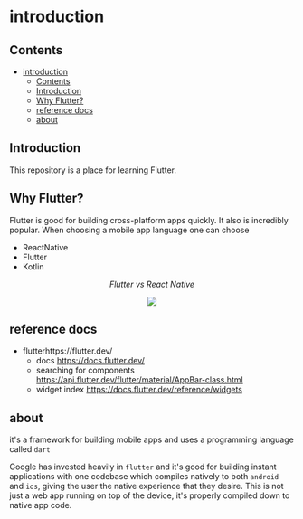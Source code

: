 # introduction

## Contents


- [introduction](#introduction)
  - [Contents](#contents)
  - [Introduction](#introduction-1)
  - [Why Flutter?](#why-flutter)
  - [reference docs](#reference-docs)
  - [about](#about)

## Introduction

This repository is a place for learning Flutter.

## Why Flutter?

Flutter is good for building cross-platform apps quickly.  It also is incredibly popular.  When choosing a mobile app language one can choose

- ReactNative
- Flutter
- Kotlin

<p align="center"><em>Flutter vs React Native</em></p>

<p align="center"><img src="https://www.mindinventory.com/blog/wp-content/uploads/2020/04/cross-platform-mobile-frameworks.png" /></p>

## reference docs

- flutterhttps://flutter.dev/
  - docs https://docs.flutter.dev/
  - searching for components https://api.flutter.dev/flutter/material/AppBar-class.html
  - widget index https://docs.flutter.dev/reference/widgets

## about

it's a framework for building mobile apps and uses a programming language called `dart`

Google has invested heavily in `flutter` and it's good for building instant applications with one codebase which compiles natively to both `android` and `ios`, giving the user the native experience that they desire.  This is not just a web app running on top of the device, it's properly compiled down to native app code.

